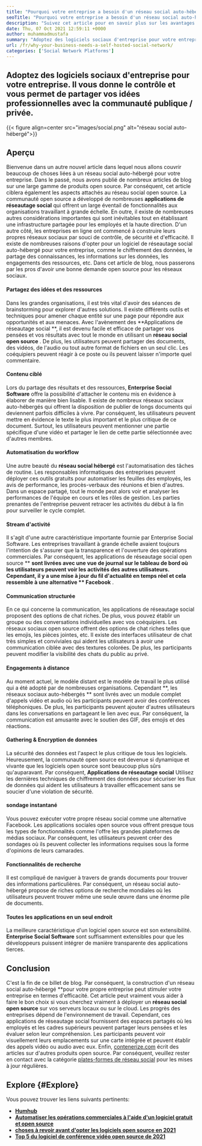 ```yaml
---
title: "Pourquoi votre entreprise a besoin d'un réseau social auto-hébergé" 
seoTitle: "Pourquoi votre entreprise a besoin d'un réseau social auto-hébergé" 
description: "Suivez cet article pour en savoir plus sur les avantages du réseau social auto-hébergé pour les entreprises. Il vous permet de construire des espaces publics / privés pour les équipes et les particuliers." 
date: Thu, 07 Oct 2021 12:59:11 +0000
author: muhammadmustafa
summary: "Adoptez des logiciels sociaux d'entreprise pour votre entreprise. Il vous donne le contrôle et vous permet de partager vos idées professionnelles avec la communauté publique / privée." 
url: /fr/why-your-business-needs-a-self-hosted-social-network/
categories: ['Social Network Platforms']
---
```


## Adoptez des logiciels sociaux d'entreprise pour votre entreprise. Il vous donne le contrôle et vous permet de partager vos idées professionnelles avec la communauté publique / privée.

{{< figure align=center src="images/social.png" alt="réseau social auto-hébergé">}}


## Aperçu
Bienvenue dans un autre nouvel article dans lequel nous allons couvrir beaucoup de choses liées à un réseau social auto-hébergé pour votre entreprise. Dans le passé, nous avons publié de nombreux articles de blog sur une large gamme de produits open source. Par conséquent, cet article ciblera également les aspects attachés au réseau social open source. La communauté open source a développé de nombreuses **applications de réseautage social**  qui offrent un large éventail de fonctionnalités aux organisations travaillant à grande échelle. En outre, il existe de nombreuses autres considérations importantes qui sont inévitables tout en établissant une infrastructure partagée pour les employés et la haute direction.
D'un autre côté, les entreprises en ligne ont commencé à construire leurs propres réseaux sociaux par souci de contrôle, de sécurité et d'efficacité. Il existe de nombreuses raisons d'opter pour un logiciel de réseautage social auto-hébergé pour votre entreprise, comme le chiffrement des données, le partage des connaissances, les informations sur les données, les engagements des ressources, etc. Dans cet article de blog, nous passerons par les pros d'avoir une bonne demande open source pour les réseaux sociaux.

#### Partagez des idées et des ressources
Dans les grandes organisations, il est très vital d'avoir des séances de brainstorming pour explorer d'autres solutions. Il existe différents outils et techniques pour amener chaque entité sur une page pour répondre aux opportunités et aux menaces. Avec l'avènement des **Applications de réseautage social **, il est devenu facile et efficace de partager vos pensées et vos résultats avec tout le monde en utilisant un  **réseau social open source**  . De plus, les utilisateurs peuvent partager des documents, des vidéos, de l'audio ou tout autre format de fichiers en un seul clic. Les coéquipiers peuvent réagir à ce poste ou ils peuvent laisser n'importe quel commentaire.

#### Contenu ciblé
Lors du partage des résultats et des ressources, **Enterprise Social Software**  offre la possibilité d'attacher le contenu mis en évidence à élaborer de manière bien lisable. Il existe de nombreux réseaux sociaux auto-hébergés qui offrent la disposition de publier de longs documents qui deviennent parfois difficiles à vivre. Par conséquent, les utilisateurs peuvent mettre en évidence le texte le plus important et le plus critique de ce document. Surtout, les utilisateurs peuvent mentionner une partie spécifique d'une vidéo et partager le lien de cette partie sélectionnée avec d'autres membres.

#### Automatisation du workflow
Une autre beauté du **réseau social hébergé**  est l'automatisation des tâches de routine. Les responsables informatiques des entreprises peuvent déployer ces outils gratuits pour automatiser les feuilles des employés, les avis de performance, les procès-verbaux des réunions et bien d'autres. Dans un espace partagé, tout le monde peut alors voir et analyser les performances de l'équipe en cours et les rôles de gestion. Les parties prenantes de l'entreprise peuvent retracer les activités du début à la fin pour surveiller le cycle complet.

#### Stream d'activité
Il s'agit d'une autre caractéristique importante fournie par Enterprise Social Software. Les entreprises travaillant à grande échelle avaient toujours l'intention de s'assurer que la transparence et l'ouverture des opérations commerciales. Par conséquent, les applications de réseautage social open source ** **sont livrées avec une vue de journal sur le tableau de bord où les utilisateurs peuvent voir les activités des autres utilisateurs. Cependant, il y a une mise à jour du fil d'actualité en temps réel et cela ressemble à une alternative **  Facebook** .

#### Communication structurée
En ce qui concerne la communication, les applications de réseautage social proposent des options de chat riches. De plus, vous pouvez établir un groupe ou des conversations individuelles avec vos coéquipiers. Les réseaux sociaux open source offrent des options de chat riches telles que les emojis, les pièces jointes, etc. Il existe des interfaces utilisateur de chat très simples et conviviales qui aident les utilisateurs à avoir une communication ciblée avec des textures colorées. De plus, les participants peuvent modifier la visibilité des chats du public au privé.

#### Engagements à distance
Au moment actuel, le modèle distant est le modèle de travail le plus utilisé qui a été adopté par de nombreuses organisations. Cependant **, les réseaux sociaux auto-hébergés ** sont livrés avec un module complet d'appels vidéo et audio où les participants peuvent avoir des conférences téléphoniques. De plus, les participants peuvent ajouter d'autres utilisateurs dans les conversations en partageant le lien avec eux. Par conséquent, la communication est amusante avec le soutien des GIF, des emojis et des réactions.

#### Gathering & Encryption de données
La sécurité des données est l'aspect le plus critique de tous les logiciels. Heureusement, la communauté open source est devenue si dynamique et vivante que les logiciels open source sont beaucoup plus sûrs qu'auparavant. Par conséquent, **Applications de réseautage social**  Utilisez les dernières techniques de chiffrement des données pour sécuriser les flux de données qui aident les utilisateurs à travailler efficacement sans se soucier d'une violation de sécurité.

#### sondage instantané
Vous pouvez exécuter votre propre réseau social comme une alternative Facebook. Les applications sociales open source vous offrent presque tous les types de fonctionnalités comme l'offre les grandes plateformes de médias sociaux. Par conséquent, les utilisateurs peuvent créer des sondages où ils peuvent collecter les informations requises sous la forme d'opinions de leurs camarades.

#### Fonctionnalités de recherche
Il est compliqué de naviguer à travers de grands documents pour trouver des informations particulières. Par conséquent, un réseau social auto-hébergé propose de riches options de recherche mondiales où les utilisateurs peuvent trouver même une seule œuvre dans une énorme pile de documents.

#### Toutes les applications en un seul endroit
La meilleure caractéristique d'un logiciel open source est son extensibilité. **Enterprise Social Software**  sont suffisamment extensibles pour que les développeurs puissent intégrer de manière transparente des applications tierces.

## Conclusion
C'est la fin de ce billet de blog. Par conséquent, la construction d'un réseau social auto-hébergé **pour votre propre entreprise peut stimuler votre entreprise en termes d'efficacité. Cet article peut vraiment vous aider à faire le bon choix si vous cherchez vraiment à déployer un  **réseau social open source**   sur vos serveurs locaux ou sur le cloud. Les progrès des entreprises dépend de l'environnement de travail. Cependant, ces applications de réseautage social fournissent des espaces partagés où les employés et les cadres supérieurs peuvent partager leurs pensées et les évaluer selon leur compréhension. Les participants peuvent voir visuellement leurs emplacements sur une carte intégrée et peuvent établir des appels vidéo ou audio avec eux.
Enfin, [contenerize.com][1] écrit des articles sur d'autres produits open source. Par conséquent, veuillez rester en contact avec la catégorie [plates-formes de réseau social][2] pour les mises à jour régulières.

## Explore   {#Explore}
Vous pouvez trouver les liens suivants pertinents:
  * **[Humhub][3]** 
  * **[Automatiser les opérations commerciales à l'aide d'un logiciel gratuit et open source][4]** 
  * **[choses à revoir avant d'opter les logiciels open source en 2021][5]** 
  * [**Top 5 du logiciel de conférence vidéo open source de 2021** ][6]

  
[1]: https://www.containerize.com/
[2]: https://products.containerize.com/social-network-platforms/
[3]: https://products.containerize.com/social-network-platforms/humhub/
[4]: https://blog.containerize.com/blogging/automate-business-operations-using-open-source-software/
[5]: https://blog.containerize.com/cmdb-software/things-to-review-before-opting-open-source-software-in-2021/
[6]: https://blog.containerize.com/video-conferencing-software/top-5-open-source-video-conferencing-software-of-2021/
